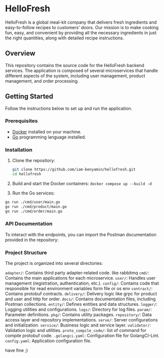 # HelloFresh

HelloFresh is a global meal-kit company that delivers fresh ingredients and easy-to-follow recipes to customers' doors.
Our mission is to make cooking fun, easy, and convenient by providing all the necessary ingredients in just the right
quantities, along with detailed recipe instructions.

## Overview

This repository contains the source code for the HelloFresh backend services. The application is composed of several
microservices that handle different aspects of the system, including user management, product management, and order
processing.

## Getting Started

Follow the instructions below to set up and run the application.

### Prerequisites

- [Docker](https://www.docker.com/get-started) installed on your machine.
- [Go](https://golang.org/doc/install) programming language installed.

### Installation

1. Clone the repository:

   ```sh
   git clone https://github.com/iam-benyamin/hellofresh.git
   cd hellofresh
   ```
2. Build and start the Docker containers:
   ```docker compose up --build -d```

3. Run the Go services:

```bash
go run ./cmd/user/main.go
go run ./cmd/product/main.go
go run ./cmd/order/main.go
```

### API Documentation

To interact with the endpoints, you can import the Postman documentation provided in the repository:

### Project Structure

The project is organized into several directories:

`adapter/`: Contains third party adapter-related code. like rabbitmq 
`cmd/`: Contains the main applications for each microservice.
`user/`: Handles user management (registration, authentication, etc.).
`config/`: Contains code that responsible for read environment variables form file or os env
`contract/`: Contains protobuf contracts.
`delivery/`: Delivery logic like grpc for product and user and http for order.
`docs/`: Contains documentation files, including Postman collections.
`entity/`: Defines entities and data structures.
`logger/`: Logging utilities and configurations.
`logs/`: Directory for log files.
`param/`: Parameter definitions.
`pkg/`: Contains utility packages.
`repository/`: Data access layer and repository implementations.
`serve/`: Server configurations and initialization.
`service/`: Business logic and service layer.
`validator/`: Validation logic and utilities.
`proto_compile_code/`: list of command for compile protobuf code.
`.golangci.yaml`: Configuration file for GolangCI-Lint.
`config.yaml`: Application configuration file.


have fine ;)